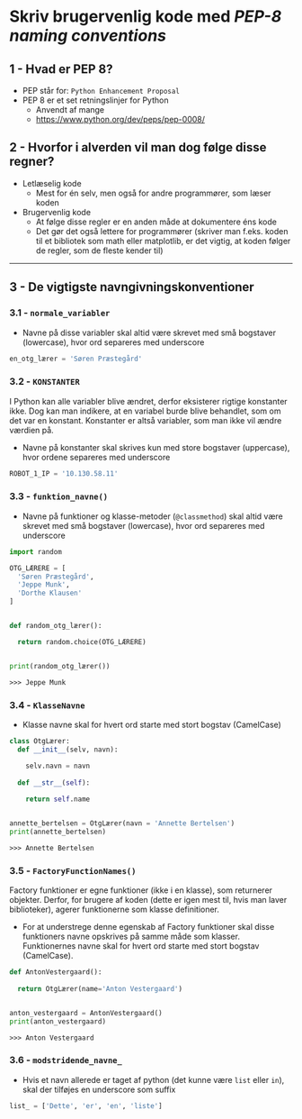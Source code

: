 # Skriv brugervenlig kode med *PEP-8 naming conventions*

## 1 - Hvad er PEP 8?
- PEP står for: `Python Enhancement Proposal`
- PEP 8 er et set retningslinjer for Python
  - Anvendt af mange
  - https://www.python.org/dev/peps/pep-0008/


## 2 - Hvorfor i alverden vil man dog følge disse regner?
- Letlæselig kode
  - Mest for én selv, men også for andre programmører, som læser koden
- Brugervenlig kode
  - At følge disse regler er en anden måde at dokumentere éns kode
  - Det gør det også lettere for programmører (skriver man f.eks. koden til et bibliotek som math eller matplotlib, er det vigtig, at koden følger de regler, som de fleste kender til)

---
## 3 - De vigtigste navngivningskonventioner

### 3.1 - `normale_variabler`
- Navne på disse variabler skal altid være skrevet med små bogstaver (lowercase), hvor ord separeres med underscore

```python
en_otg_lærer = 'Søren Præstegård'
```

### 3.2 - `KONSTANTER`
I Python kan alle variabler blive ændret, derfor eksisterer rigtige konstanter ikke. Dog kan man indikere, at en variabel burde blive behandlet, som om det var en konstant. Konstanter er altså variabler, som man ikke vil ændre værdien på.

- Navne på konstanter skal skrives kun med store bogstaver (uppercase), hvor ordene separeres med underscore

```python
ROBOT_1_IP = '10.130.58.11'
```

### 3.3 - `funktion_navne()`
- Navne på funktioner og klasse-metoder (`@classmethod`) skal altid være skrevet med små bogstaver (lowercase), hvor ord separeres med underscore

```python
import random

OTG_LÆRERE = [
  'Søren Præstegård',
  'Jeppe Munk',
  'Dorthe Klausen'
]


def random_otg_lærer():

  return random.choice(OTG_LÆRERE)


print(random_otg_lærer())
```
`>>> Jeppe Munk`

### 3.4 - `KlasseNavne`
- Klasse navne skal for hvert ord starte med stort bogstav (CamelCase)

```python
class OtgLærer:
  def __init__(selv, navn):

    selv.navn = navn
  
  def __str__(self):
    
    return self.name


annette_bertelsen = OtgLærer(navn = 'Annette Bertelsen')
print(annette_bertelsen)
```
`>>> Annette Bertelsen`

### 3.5 - `FactoryFunctionNames()`
Factory funktioner er egne funktioner (ikke i en klasse), som returnerer objekter. Derfor, for brugere af koden (dette er igen mest til, hvis man laver biblioteker), agerer funktionerne som klasse definitioner.

- For at understrege denne egenskab af Factory funktioner skal disse funktioners navne opskrives på samme måde som klasser. Funktionernes navne skal for hvert ord starte med stort bogstav (CamelCase).

```python
def AntonVestergaard():
  
  return OtgLærer(name='Anton Vestergaard')


anton_vestergaard = AntonVestergaard()
print(anton_vestergaard)
```
`>>> Anton Vestergaard`

### 3.6 - `modstridende_navne_`
- Hvis et navn allerede er taget af python (det kunne være `list` eller `in`), skal der tilføjes en underscore som suffix

```python
list_ = ['Dette', 'er', 'en', 'liste']
```
